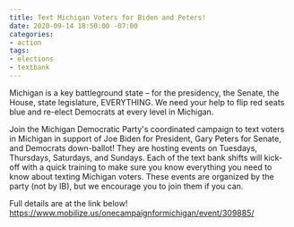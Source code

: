 ```yaml
---
title: Text Michigan Voters for Biden and Peters!
date: 2020-09-14 18:50:00 -07:00
categories:
- action
tags:
- elections
- textbank
---
```


Michigan is a key battleground state – for the presidency, the Senate, the House, state legislature, EVERYTHING. We need your help to flip red seats blue and re-elect Democrats at every level in Michigan.

Join the Michigan Democratic Party's coordinated campaign to text voters in Michigan in support of Joe Biden for President, Gary Peters for Senate, and Democrats down-ballot! They are hosting events on Tuesdays, Thursdays, Saturdays, and Sundays. Each of the text bank shifts will kick-off with a quick training to make sure you know everything you need to know about texting Michigan voters. These events are organized by the party (not by IB), but we encourage you to join them if you can.

Full details are at the link below!
https://www.mobilize.us/onecampaignformichigan/event/309885/